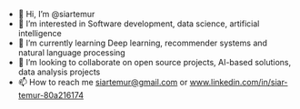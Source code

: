 - 👋 Hi, I’m @siartemur
- 👀 I’m interested in Software development, data science, artificial intelligence
- 🌱 I’m currently learning Deep learning, recommender systems and natural language processing
- 💞️ I’m looking to collaborate on open source projects, AI-based solutions, data analysis projects
- 📫 How to reach me siartemur@gmail.com or www.linkedin.com/in/siar-temur-80a216174
<!---
siartemur/siartemur is a ✨ special ✨ repository because its `README.md` (this file) appears on your GitHub profile.
You can click the Preview link to take a look at your changes.
--->
